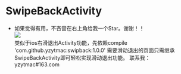 # SwipeBackActivity
- 如果觉得有用，不吝啬在右上角给我一个Star。谢谢！！  
![](https://raw.githubusercontent.com/yzytmac/yzytmac.github.io/master/images/star.png)  
类似于ios右滑退出Activity功能，先依赖compile 'com.github.yzytmac:swipback:1.0.0'
需要滑动退出的页面只需继承SwipeBackActivity即可轻松实现滑动退出功能。
联系我：yzytmac#163.com
